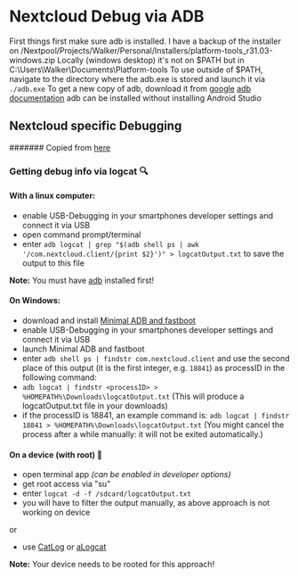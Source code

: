 # Nextcloud Debug via ADB
First things first make sure adb is installed. I have a backup of the installer on /Nextpool/Projects/Walker/Personal/Installers/platform-tools_r31.03-windows.zip
Locally (windows desktop) it's not on $PATH but in C:\Users\Walker\Documents\Platform-tools
To use outside of $PATH, navigate to the directory where the adb.exe is stored and launch it via `./adb.exe`
To get a new copy of adb, download it from [google](https://developer.android.com/studio/releases/platform-tools)
[adb documentation](https://developer.android.com/studio/command-line/adb)
adb can be installed without installing Android Studio 

## Nextcloud specific Debugging
####### Copied from [here](https://github.com/nextcloud/android)
### [](https://github.com/nextcloud/android#getting-debug-info-via-logcat-mag)Getting debug info via logcat 🔍

#### [](https://github.com/nextcloud/android#with-a-linux-computer)

#### With a linux computer:

-   enable USB-Debugging in your smartphones developer settings and connect it via USB
-   open command prompt/terminal
-   enter `adb logcat | grep "$(adb shell ps | awk '/com.nextcloud.client/{print $2}')" > logcatOutput.txt` to save the output to this file

**Note:** You must have [adb](https://developer.android.com/studio/releases/platform-tools.html) installed first!

#### [](https://github.com/nextcloud/android#on-windows)

#### On Windows:

-   download and install [Minimal ADB and fastboot](https://forum.xda-developers.com/t/tool-minimal-adb-and-fastboot-2-9-18.2317790/#post-42407269)
-   enable USB-Debugging in your smartphones developer settings and connect it via USB
-   launch Minimal ADB and fastboot
-   enter `adb shell ps | findstr com.nextcloud.client` and use the second place of this output (it is the first integer, e.g. `18841`) as processID in the following command:
-   `adb logcat | findstr <processID> > %HOMEPATH%\Downloads\logcatOutput.txt` (This will produce a logcatOutput.txt file in your downloads)
-   if the processID is 18841, an example command is: `adb logcat | findstr 18841 > %HOMEPATH%\Downloads\logcatOutput.txt` (You might cancel the process after a while manually: it will not be exited automatically.)

#### [](https://github.com/nextcloud/android#on-a-device-with-root-wrench)

#### On a device (with root) 🔧

-   open terminal app _(can be enabled in developer options)_
-   get root access via "su"
-   enter `logcat -d -f /sdcard/logcatOutput.txt`
-   you will have to filter the output manually, as above approach is not working on device

or

-   use [CatLog](https://play.google.com/store/apps/details?id=com.nolanlawson.logcat) or [aLogcat](https://play.google.com/store/apps/details?id=org.jtb.alogcat)

**Note:** Your device needs to be rooted for this approach!
